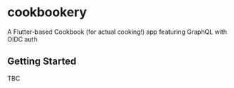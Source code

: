 # cookbookery

A Flutter-based Cookbook (for actual cooking!) app featuring GraphQL with OIDC auth

## Getting Started

TBC
